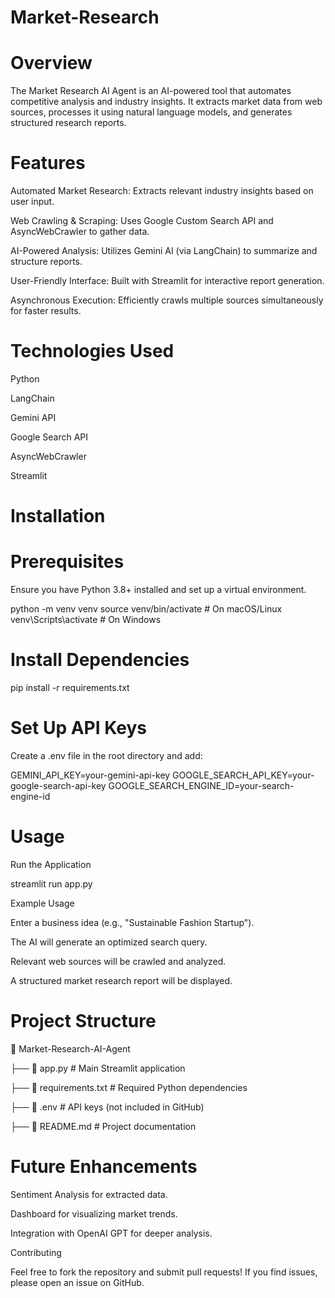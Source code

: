 # Market-Research
# Overview

The Market Research AI Agent is an AI-powered tool that automates competitive analysis and industry insights. It extracts market data from web sources, processes it using natural language models, and generates structured research reports.

# Features

Automated Market Research: Extracts relevant industry insights based on user input.

Web Crawling & Scraping: Uses Google Custom Search API and AsyncWebCrawler to gather data.

AI-Powered Analysis: Utilizes Gemini AI (via LangChain) to summarize and structure reports.

User-Friendly Interface: Built with Streamlit for interactive report generation.

Asynchronous Execution: Efficiently crawls multiple sources simultaneously for faster results.

# Technologies Used

Python

LangChain

Gemini API

Google Search API

AsyncWebCrawler

Streamlit

# Installation

# Prerequisites

Ensure you have Python 3.8+ installed and set up a virtual environment.

python -m venv venv
source venv/bin/activate   # On macOS/Linux
venv\Scripts\activate     # On Windows

# Install Dependencies

pip install -r requirements.txt

# Set Up API Keys

Create a .env file in the root directory and add:

GEMINI_API_KEY=your-gemini-api-key
GOOGLE_SEARCH_API_KEY=your-google-search-api-key
GOOGLE_SEARCH_ENGINE_ID=your-search-engine-id

# Usage

Run the Application

streamlit run app.py

Example Usage

Enter a business idea (e.g., "Sustainable Fashion Startup").

The AI will generate an optimized search query.

Relevant web sources will be crawled and analyzed.

A structured market research report will be displayed.

# Project Structure

📂 Market-Research-AI-Agent

├── 📜 app.py                # Main Streamlit application

├── 📜 requirements.txt      # Required Python dependencies

├── 📜 .env                  # API keys (not included in GitHub)

├── 📜 README.md             # Project documentation

# Future Enhancements

Sentiment Analysis for extracted data.

Dashboard for visualizing market trends.

Integration with OpenAI GPT for deeper analysis.

Contributing

Feel free to fork the repository and submit pull requests! If you find issues, please open an issue on GitHub.
